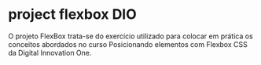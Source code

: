 # project flexbox DIO

O projeto FlexBox trata-se do exercício utilizado para colocar em prática os conceitos abordados no curso Posicionando elementos com Flexbox CSS da Digital Innovation One. 

